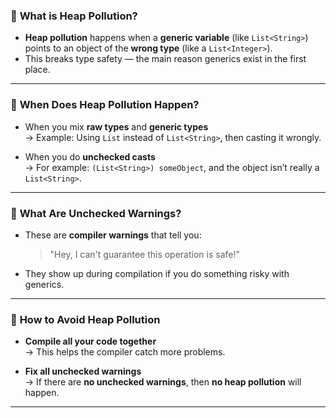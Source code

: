 ### 🔹 **What is Heap Pollution?**

- **Heap pollution** happens when a **generic variable** (like `List<String>`) points to an object of the **wrong type** (like a `List<Integer>`).  
- This breaks type safety — the main reason generics exist in the first place.

---

### 🔹 **When Does Heap Pollution Happen?**

- When you mix **raw types** and **generic types**  
  → Example: Using `List` instead of `List<String>`, then casting it wrongly.

- When you do **unchecked casts**  
  → For example: `(List<String>) someObject`, and the object isn’t really a `List<String>`.

---

### 🔹 **What Are Unchecked Warnings?**

- These are **compiler warnings** that tell you:
  > "Hey, I can't guarantee this operation is safe!"

- They show up during compilation if you do something risky with generics.

---

### 🔹 **How to Avoid Heap Pollution**

- **Compile all your code together**  
  → This helps the compiler catch more problems.

- **Fix all unchecked warnings**  
  → If there are **no unchecked warnings**, then **no heap pollution** will happen.

---
